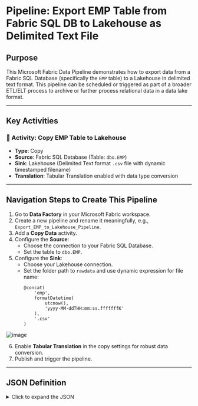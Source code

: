 
# Pipeline: Export EMP Table from Fabric SQL DB to Lakehouse as Delimited Text File

## Purpose
This Microsoft Fabric Data Pipeline demonstrates how to export data from a Fabric SQL Database (specifically the `EMP` table) to a Lakehouse in delimited text format. This pipeline can be scheduled or triggered as part of a broader ETL/ELT process to archive or further process relational data in a data lake format.

---

## Key Activities

### 📌 Activity: Copy EMP Table to Lakehouse

- **Type**: Copy
- **Source**: Fabric SQL Database (Table: `dbo.EMP`)
- **Sink**: Lakehouse (Delimited Text format `.csv` file with dynamic timestamped filename)
- **Translation**: Tabular Translation enabled with data type conversion

---

## Navigation Steps to Create This Pipeline

1. Go to **Data Factory** in your Microsoft Fabric workspace.
2. Create a new pipeline and rename it meaningfully, e.g., `Export_EMP_to_Lakehouse_Pipeline`.
3. Add a **Copy Data** activity.
4. Configure the **Source**:
   - Choose the connection to your Fabric SQL Database.
   - Set the table to `dbo.EMP`.
5. Configure the **Sink**:
   - Choose your Lakehouse connection.
   - Set the folder path to `rawdata` and use dynamic expression for file name:
     ```
     @concat(
         'emp',
         formatDatetime(
             utcnow(),
             'yyyy-MM-ddTHH:mm:ss.fffffffK'
         ),
         '.csv'
     )
     ```
   
![image](https://github.com/user-attachments/assets/3e65337e-f545-41f3-92b0-3b673b259548)


6. Enable **Tabular Translation** in the copy settings for robust data conversion.
7. Publish and trigger the pipeline.

---

## JSON Definition

<details>
<summary>Click to expand the JSON</summary>

```json
{
    "name": "Export_EMP_to_Lakehouse_Pipeline",
    "objectId": "0bf50c9c-9562-4728-a22a-13a2f1871b9a",
    "properties": {
        "activities": [
            {
                "name": "Copy_EMP_to_Lakehouse",
                "type": "Copy",
                "dependsOn": [],
                "policy": {
                    "timeout": "0.12:00:00",
                    "retry": 0,
                    "retryIntervalInSeconds": 30,
                    "secureOutput": false,
                    "secureInput": false
                },
                "typeProperties": {
                    "source": {
                        "type": "FabricSqlDatabaseSource",
                        "queryTimeout": "02:00:00",
                        "partitionOption": "None",
                        "datasetSettings": {
                            "annotations": [],
                            "connectionSettings": {
                                "name": "rritec",
                                "properties": {
                                    "annotations": [],
                                    "type": "FabricSqlDatabase",
                                    "typeProperties": {
                                        "workspaceId": "55732739-60eb-445b-94c4-65725b7190fa",
                                        "artifactId": "31237005-4d13-4afe-8ff3-42834149ecd7"
                                    },
                                    "externalReferences": {
                                        "connection": "cb146f64-f5ee-47c5-9a70-8bada1b07ac1"
                                    }
                                }
                            },
                            "type": "FabricSqlDatabaseTable",
                            "schema": [],
                            "typeProperties": {
                                "schema": "dbo",
                                "table": "EMP"
                            }
                        }
                    },
                    "sink": {
                        "type": "DelimitedTextSink",
                        "storeSettings": {
                            "type": "LakehouseWriteSettings"
                        },
                        "formatSettings": {
                            "type": "DelimitedTextWriteSettings",
                            "quoteAllText": true,
                            "fileExtension": ".txt"
                        },
                        "datasetSettings": {
                            "annotations": [],
                            "linkedService": {
                                "name": "rr_batch100",
                                "properties": {
                                    "annotations": [],
                                    "type": "Lakehouse",
                                    "typeProperties": {
                                        "workspaceId": "55732739-60eb-445b-94c4-65725b7190fa",
                                        "artifactId": "dd9dd813-0f22-446d-9621-dfd670945ea5",
                                        "rootFolder": "Files"
                                    }
                                }
                            },
                            "type": "DelimitedText",
                            "typeProperties": {
                                "location": {
                                    "type": "LakehouseLocation",
                                    "fileName": {
                                        "value": "@concat(\n    'emp',\n    formatDatetime(\n        utcnow(),\n        'yyyy-MM-ddTHH:mm:ss.fffffffK'\n    ),\n    '.csv'\n)",
                                        "type": "Expression"
                                    },
                                    "folderPath": "rawdata"
                                },
                                "columnDelimiter": ",",
                                "escapeChar": "\\",
                                "firstRowAsHeader": true,
                                "quoteChar": "\""
                            },
                            "schema": []
                        }
                    },
                    "enableStaging": false,
                    "translator": {
                        "type": "TabularTranslator",
                        "typeConversion": true,
                        "typeConversionSettings": {
                            "allowDataTruncation": true,
                            "treatBooleanAsNumber": false
                        }
                    }
                }
            }
        ],
        "lastModifiedByObjectId": "07dffa9c-d10a-43aa-a4dc-89568542f3c3",
        "lastPublishTime": "2025-04-13T15:32:39Z"
    }
}
```

---

✅ **Outcome**: Successfully moves data from SQL DB to Lakehouse in a raw format, suitable for archiving or downstream transformation pipelines.
